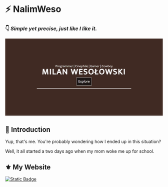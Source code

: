 # ⚡ NalimWeso

### 👇 *Simple yet precise, just like I like it.*

<kbd>
  <img src="content/images/Web.png" alt="Screenshot of My Website">
</kbd>

## 👋 Introduction

Yup, that's me. You're probably wondering how I ended up in this situation?

Well, it all started a two days ago when my mom woke me up for school.

## ⚜️ My Website

[![Static Badge](https://img.shields.io/badge/click%20here-%23402a23?style=for-the-badge&logo=google%20chrome&logoColor=white)](https://nalimweso.com/)
